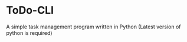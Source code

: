 # ToDo-CLI
A simple task management program written in Python (Latest version of python is required)

